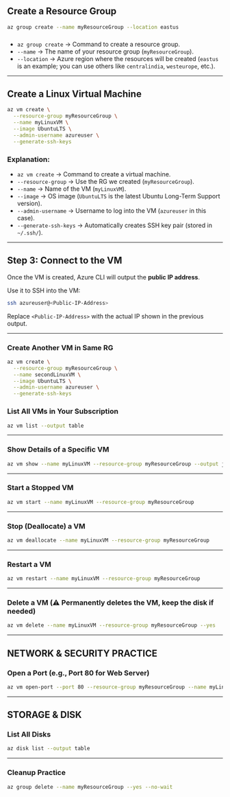 

## Create a Resource Group

```bash
az group create --name myResourceGroup --location eastus
```

### 
- `az group create` → Command to create a resource group.
- `--name` → The name of your resource group (`myResourceGroup`).
- `--location` → Azure region where the resources will be created (`eastus` is an example; you can use others like `centralindia`, `westeurope`, etc.).

---

## Create a Linux Virtual Machine

```bash
az vm create \
  --resource-group myResourceGroup \
  --name myLinuxVM \
  --image UbuntuLTS \
  --admin-username azureuser \
  --generate-ssh-keys
```

### Explanation:
- `az vm create` → Command to create a virtual machine.
- `--resource-group` → Use the RG we created (`myResourceGroup`).
- `--name` → Name of the VM (`myLinuxVM`).
- `--image` → OS image (`UbuntuLTS` is the latest Ubuntu Long-Term Support version).
- `--admin-username` → Username to log into the VM (`azureuser` in this case).
- `--generate-ssh-keys` → Automatically creates SSH key pair (stored in `~/.ssh/`).

---

## Step 3: Connect to the VM

Once the VM is created, Azure CLI will output the **public IP address**.

Use it to SSH into the VM:

```bash
ssh azureuser@<Public-IP-Address>
```

Replace `<Public-IP-Address>` with the actual IP shown in the previous output.

---
### Create Another VM in Same RG
```bash
az vm create \
  --resource-group myResourceGroup \
  --name secondLinuxVM \
  --image UbuntuLTS \
  --admin-username azureuser \
  --generate-ssh-keys
```

### List All VMs in Your Subscription
```bash
az vm list --output table
```

---

### Show Details of a Specific VM
```bash
az vm show --name myLinuxVM --resource-group myResourceGroup --output json
```

---

### Start a Stopped VM
```bash
az vm start --name myLinuxVM --resource-group myResourceGroup
```

---

### Stop (Deallocate) a VM
```bash
az vm deallocate --name myLinuxVM --resource-group myResourceGroup
```

---

### Restart a VM
```bash
az vm restart --name myLinuxVM --resource-group myResourceGroup
```

---

### Delete a VM (⚠️ Permanently deletes the VM, keep the disk if needed)
```bash
az vm delete --name myLinuxVM --resource-group myResourceGroup --yes
```

---

## NETWORK & SECURITY PRACTICE

### Open a Port (e.g., Port 80 for Web Server)
```bash
az vm open-port --port 80 --resource-group myResourceGroup --name myLinuxVM
```

---

## STORAGE & DISK

### List All Disks
```bash
az disk list --output table
```

---



### Cleanup Practice
```bash
az group delete --name myResourceGroup --yes --no-wait
```
